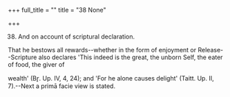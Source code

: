 +++
full_title = ""
title = "38 None"

+++


38. And on account of scriptural declaration.

That he bestows all rewards--whether in the form of enjoyment or Release--Scripture also declares 'This indeed is the great, the unborn Self, the eater of food, the giver of

wealth' (Br̥. Up. IV, 4, 24); and 'For he alone causes delight' (Taitt. Up. II, 7).--Next a primā facie view is stated.

